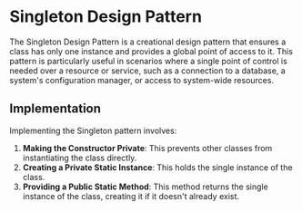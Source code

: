 # Singleton Design Pattern

The Singleton Design Pattern is a creational design pattern that ensures a class has only one instance and provides a global point of access to it. This pattern is particularly useful in scenarios where a single point of control is needed over a resource or service, such as a connection to a database, a system's configuration manager, or access to system-wide resources.

## Implementation

Implementing the Singleton pattern involves:

1. **Making the Constructor Private**: This prevents other classes from instantiating the class directly.
2. **Creating a Private Static Instance**: This holds the single instance of the class.
3. **Providing a Public Static Method**: This method returns the single instance of the class, creating it if it doesn't already exist.
